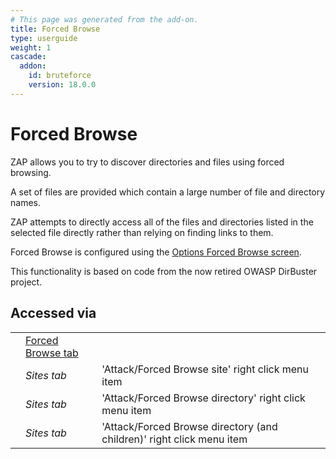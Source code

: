 ```yaml
---
# This page was generated from the add-on.
title: Forced Browse
type: userguide
weight: 1
cascade:
  addon:
    id: bruteforce
    version: 18.0.0
---
```


# Forced Browse


ZAP allows you to try to discover directories and files using forced browsing.  

A set of files are provided which contain a large number of file and directory names.  

ZAP attempts to directly access all of the files and directories listed in the selected
file directly rather than relying on finding links to them.


Forced Browse is configured using the [Options
Forced Browse screen](/docs/desktop/addons/forced-browse/options/).  

This functionality is based on code from the now retired OWASP DirBuster project.

## Accessed via

|   |                                                              |                                                                       |
|---|--------------------------------------------------------------|-----------------------------------------------------------------------|
|   | [Forced Browse tab](/docs/desktop/addons/forced-browse/tab/) |                                                                       |
|   | *Sites tab*                                                  | 'Attack/Forced Browse site' right click menu item                     |
|   | *Sites tab*                                                  | 'Attack/Forced Browse directory' right click menu item                |
|   | *Sites tab*                                                  | 'Attack/Forced Browse directory (and children)' right click menu item |
